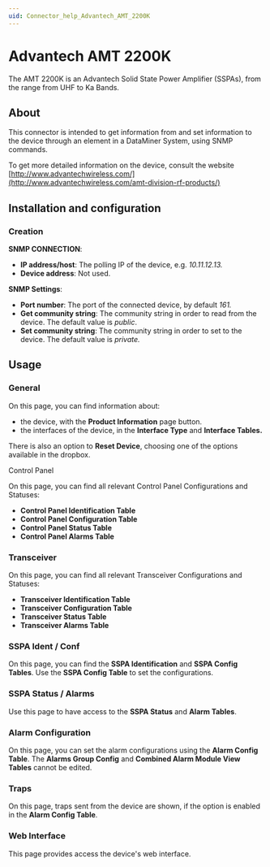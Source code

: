 ```yaml
---
uid: Connector_help_Advantech_AMT_2200K
---
```


# Advantech AMT 2200K

The AMT 2200K is an Advantech Solid State Power Amplifier (SSPAs), from the range from UHF to Ka Bands.

## About

This connector is intended to get information from and set information to the device through an element in a DataMiner System, using SNMP commands.

To get more detailed information on the device, consult the website [http://www.advantechwireless.com/](http://www.advantechwireless.com/amt-division-rf-products/)

## Installation and configuration

### Creation

**SNMP CONNECTION**:

- **IP address/host**: The polling IP of the device, e.g. *10.11.12.13.*
- **Device address**: Not used.

**SNMP Settings**:

- **Port number**: The port of the connected device, by default *161.*
- **Get community string**: The community string in order to read from the device. The default value is *public*.
- **Set community string**: The community string in order to set to the device. The default value is *private.*

## Usage

### General

On this page, you can find information about:

- the device, with the **Product Information** page button.
- the interfaces of the device, in the **Interface Type** and **Interface Tables.**

There is also an option to **Reset Device**, choosing one of the options available in the dropbox.

Control Panel

On this page, you can find all relevant Control Panel Configurations and Statuses:

- **Control Panel Identification Table**
- **Control Panel Configuration Table**
- **Control Panel Status Table**
- **Control Panel Alarms Table**

### Transceiver

On this page, you can find all relevant Transceiver Configurations and Statuses:

- **Transceiver Identification Table**
- **Transceiver Configuration Table**
- **Transceiver Status Table**
- **Transceiver Alarms Table**

### SSPA Ident / Conf

On this page, you can find the **SSPA Identification** and **SSPA Config Tables**. Use the **SSPA Config Table** to set the configurations.

### SSPA Status / Alarms

Use this page to have access to the **SSPA Status** and **Alarm Tables**.

### Alarm Configuration

On this page, you can set the alarm configurations using the **Alarm Config Table**. The **Alarms Group Config** and **Combined Alarm Module View Tables** cannot be edited.

### Traps

On this page, traps sent from the device are shown, if the option is enabled in the **Alarm Config Table**.

### Web Interface

This page provides access the device's web interface.
